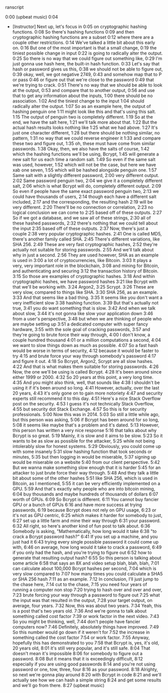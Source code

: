 ranscript


0:00
(upbeat music)
0:04
- [Instructor] Next up, let's focus in
0:05
on cryptographic hashing functions.
0:08
So there's hashing functions
0:09
and then cryptographic hashing functions are a subset
0:12
where there are a couple other restrictions.
0:14
We've talked a little bit about this early on.
0:16
But one of the most important is that a small change,
0:19
the tiniest possible change in input
0:22
is going to radically alter the output.
0:25
So there is no way that we could figure out something like,
0:29
I'm just gonna use hash here, the built-in hash function.
0:33
Let's say that hash or password gives us this,
0:38
we should not be able to figure out,
0:39
okay, well, we got negative 2749,
0:43
and somehow map that to P or pass
0:46
or figure out that we're close to the password
0:49
that we're trying to crack.
0:51
There's no way that we should be able to look at the output,
0:53
and compare that to another output,
0:56
and use that to get any information about the inputs,
1:00
there should be no association.
1:02
And the tiniest change to the input
1:04
should radically alter the output.
1:07
So as an example here, the output of hashing penguin one
1:11
might look like this and that's using this salt.
1:15
The output of penguin two is completely different.
1:19
So at the end, we have the salt here,
1:21
we'll talk more about that.
1:22
But the actual hash results looks nothing like
1:25
what we had above.
1:27
It's just one character different,
1:28
but there should be nothing similar, no pattern,
1:31
no way that we could reverse engineer it
1:33
and compare these two and figure out,
1:35
oh, these must have come from similar passwords.
1:38
Okay, then, we also have the salts of course,
1:42
which the hashing functions we'll be using, Bcrypt,
1:45
will generate a new salt for us each time a random salt.
1:49
So even if the same salt was used, however,
1:52
which will not be the case, but here we have xab one seven,
1:55
which will be hashed alongside penguin one.
1:57
Same salt with a slightly different password,
2:00
very different output.
2:02
Same password penguin two,
2:04
we give it a completely different salt,
2:06
which is what Bcrypt will do, completely different output.
2:09
So even if people have the same exact password penguin two,
2:13
we could have thousands of users,
2:14
though each have a different salt included,
2:17
and the corresponding, the resulting hash
2:19
will be very different.
2:20
There'll be no connection or correlation,
2:23
no logical conclusion we can come to
2:25
based off of these outputs.
2:27
So if we got a database, and we saw all of these strings,
2:30
all of these hashed passwords,
2:32
there's nothing that we could tell about the input
2:35
based off of these outputs.
2:37
Now, there's just a couple
2:38
very popular cryptographic hashes.
2:41
One is called MD5, there's another family called SHA.
2:45
There's different variations, like SHA 256.
2:49
These are very fast cryptographic hashes,
2:52
they're actually not suitable for storing passwords.
2:55
And we'll talk about why in just a second.
2:56
They are used however, SHA as an example is used in
3:00
a lot of cryptocurrencies, like Bitcoin.
3:03
It plays a very, very important role in the blockchain,
3:08
and mining for Bitcoin, and authenticating and securing
3:12
the transaction history of Bitcoin.
3:15
So those are examples of cryptographic hashes.
3:18
And within cryptographic hashes, we have password hashes
3:21
like Bcrypt with that we'll be working with.
3:24
Argon2,
3:25
Scrypt.
3:26
These are very slow, compared to things like SHA.
3:30
SHA 256, as an example.
3:33
And that seems like a bad thing.
3:35
It seems like you don't want a very inefficient slow
3:38
hashing function.
3:39
But that's actually not true,
3:41
you do want something that is slow.
3:42
And when we talk about slow,
3:44
it's not gonna like slow your application down
3:46
from a user's perspective,
3:48
but when we are thinking of people who are maybe setting up
3:51
a dedicated computer with super fancy hardware,
3:55
with the sole goal of cracking passwords,
3:57
and they're going to brute force their way through,
4:00
I don't know, a couple hundred thousand
4:01
or a million computations a second,
4:04
we want to slow things down as much as possible.
4:07
So a fast hash would be worse in terms of security,
4:12
because it would be faster to try
4:15
and brute force your way through somebody's password
4:17
and figure it out.
4:18
So Bcrypt, Argon2, Scrypt are all slow hashes.
4:22
And that is what makes them suitable for storing passwords.
4:26
Now, the one we'll be using is called Bcrypt.
4:28
It's been around since either 1999 or 2000.
4:32
So 20 years at this point, a very long time.
4:35
And you might also think, well, that sounds like
4:38
I shouldn't be using it if it's been around so long.
4:41
However, actually, over the last 20 years,
4:43
it's only gone on to gain more notoriety
4:47
and security experts still recommend it to this day.
4:51
Here's a nice Stack Overflow post on the security.
4:53
I guess it's not technically Stack Overflow,
4:55
but security dot Stack Exchange.
4:57
So this is for security professionals.
5:00
Now this was in 2014.
5:03
So still a little while ago, but this person was asking,
5:06
if Bcrypt has been around for so long,
5:08
it seems like maybe that's a problem and it's dated.
5:13
However, this person has written a very nice response
5:16
that talks about why Bcrypt is so great.
5:19
Mainly, it is slow and it aims to be slow.
5:23
So it wants to be as slow as possible for the attacker,
5:25
while not being intolerably slow for honest systems.
5:29
Obviously, you could come up with some insanely
5:31
slow hashing function that took seconds or minutes,
5:35
but then logging in would be miserable,
5:37
signing up would be miserable on a website
5:40
from our client perspective.
5:42
But we wanna make something slow enough that it is harder
5:45
for an attacker to just brute force their way through.
5:48
And they talk a little bit about some of the other hashes
5:51
like SHA 256, which is used in Bitcoin, as I mentioned,
5:55
it can be very efficiently implemented on a GPU.
5:59
And that's exactly why people who are into bitcoin mining,
6:04
buy thousands and maybe hundreds of thousands of dollars
6:07
worth of GPUs.
6:09
So Bcrypt is different.
6:11
You cannot buy fancier GPU or a bunch of GPUs
6:16
and have more success at trying passwords,
6:19
because Bcrypt does not rely on GPU usage,
6:23
or it's not as GPU centric,
6:25
which makes it harder for somebody to just,
6:27
set up a little farm and mine their way through
6:31
your password.
6:32
All right, so here's another kind of fun post to talk about.
6:36
Somebody is asking, "Mathematically, how long would it take
6:38
"to crack a Bcrypt password hash?"
6:41
If you set up a machine, and you just had it
6:43
trying every single possible password it could come up with,
6:46
on average, how long would it take to crack a password,
6:49
if you only had the hash, and you're trying to figure out
6:52
how to generate that resulting output hash?
6:55
So this person is talking about some article
6:58
that says an 8X and video setup blah, blah, blah,
7:01
can calculate about 100,000 Bcrypt hashes per second,
7:04
which is very slow compared to
7:07
how many times you could calculate a SHA5 or SHA 256 hash
7:11
as an example.
7:12
In conclusion, I'll just jump to the chase here,
7:14
cut to the chase,
7:15
you need four years of running a computer non stop
7:20
trying to hash over and over and over,
7:23
brute forcing your way through a password to figure out
7:25
what the input was that resulted in the output,
7:28
your target output, on average, four years.
7:32
Now, this was about two years.
7:34
Yeah, this is a post that's two years old.
7:36
And we're gonna to talk about something called cost factor
7:39
or work factor in the next video.
7:43
So you might be thinking, well,
7:44
don't people have fancier computers now?
7:46
Definitely, absolutely things have improved.
7:49
So this number would go down if it weren't for
7:52
the increase in something called the cost factor
7:54
or work factor.
7:55
Anyway, hopefully this has demonstrated to you
7:58
that Bcrypt is, yes, it's old, 20 years old,
8:01
it's still very popular, and it's still safe.
8:04
That doesn't mean it's impossible
8:06
for somebody to figure out a password.
8:08
But it means that it is exceedingly difficult,
8:12
especially if you are using good passwords
8:14
and you're not using password or one, tow, three, four
8:16
as your password.
8:18
Alrighty, so next we're gonna play around
8:20
with Bcrypt in code
8:21
and we'll actually see how we can hash a simple string
8:24
and get some results and we'll go from there.
8:27
(upbeat music)
